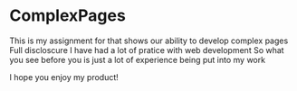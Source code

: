 # ComplexPages

This is my assignment for that shows our ability to develop complex pages 
Full discloscure I have had a lot of pratice with web development 
So what you see before you is just a lot of experience being 
put into my work 

I hope you enjoy my product!
